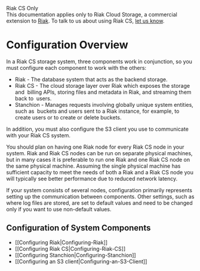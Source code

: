 <div class="info"><div class="title">Riak CS Only</div>This documentation applies only to Riak Cloud Storage, a commercial extension to <a href="http://wiki.basho.com/Riak.html">Riak</a>. To talk to us about using Riak CS, <a href="http://info.basho.com/Wiki_Contact_RiakCS.html" target="_blank">let us know</a>.</div>

# Configuration Overview
In a Riak CS storage system, three components work in conjunction, so you must configure each component to work with the others:

* Riak - The database system that acts as the backend storage.
* Riak CS - The cloud storage layer over Riak which exposes the storage and  billing APIs, storing files and metadata in Riak, and streaming them back to  users.
* Stanchion - Manages requests involving globally unique system entities, such as  buckets and users sent to a Riak instance, for example, to create users or to create or delete buckets.

In addition, you must also configure the S3 client you use to communicate with your Riak CS system.

You should plan on having one Riak node for every Riak CS node in your system. Riak and Riak CS nodes can be run on separate physical machines, but in many cases it is preferable to run one Riak and one Riak CS node on the same physical machine. Assuming the single physical machine has sufficient capacity to meet the needs of both a Riak and a Riak CS node you will typically see better performance due to reduced network latency.

If your system consists of several nodes, configuration primarily represents setting up the communication between components. Other settings, such as where log files are stored, are set to default values and need to be changed only if you want to use non-default values.

## Configuration of System Components

* [[Configuring Riak|Configuring-Riak]]
* [[Configuring Riak CS|Configuring-Riak-CS]]
* [[Configuring Stanchion|Configuring-Stanchion]]
* [[Configuring an S3 client|Configuring-an-S3-Client]]